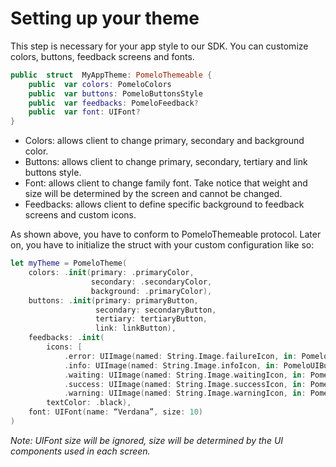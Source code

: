 # Setting up your theme

This step is necessary for your app style to our SDK. You can customize colors, buttons, feedback screens and fonts.

``` swift
public  struct  MyAppTheme: PomeloThemeable {
    public  var colors: PomeloColors
    public  var buttons: PomeloButtonsStyle
    public  var feedbacks: PomeloFeedback?
    public  var font: UIFont?
}
```

* Colors: allows client to change primary, secondary and background color. 
* Buttons: allows client to change primary, secondary, tertiary and link buttons style.
* Font: allows client to change family font. Take notice that weight and size will be determined by the screen and cannot be changed.
* Feedbacks: allows client to define specific background to feedback screens and custom icons.

As shown above, you have to conform to PomeloThemeable protocol. Later on, you have to initialize the struct with your custom configuration like so:

``` swift
let myTheme = PomeloTheme(
    colors: .init(primary: .primaryColor,
                  secondary: .secondaryColor,
                  background: .primaryColor),
    buttons: .init(primary: primaryButton,
                   secondary: secondaryButton,
                   tertiary: tertiaryButton,
                   link: linkButton),
    feedbacks: .init(
        icons: [
            .error: UIImage(named: String.Image.failureIcon, in: PomeloUIBundle.resourceBundle, compatibleWith: nil)!,
            .info: UIImage(named: String.Image.infoIcon, in: PomeloUIBundle.resourceBundle, compatibleWith: nil)!,
            .waiting: UIImage(named: String.Image.waitingIcon, in: PomeloUIBundle.resourceBundle, compatibleWith: nil)!,
            .success: UIImage(named: String.Image.successIcon, in: PomeloUIBundle.resourceBundle, compatibleWith: nil)!,
            .warning: UIImage(named: String.Image.warningIcon, in: PomeloUIBundle.resourceBundle, compatibleWith: nil)!],
        textColor: .black),
    font: UIFont(name: “Verdana”, size: 10)
)
```
*Note: UIFont size will be ignored, size will be determined by the UI components used in each screen.*
